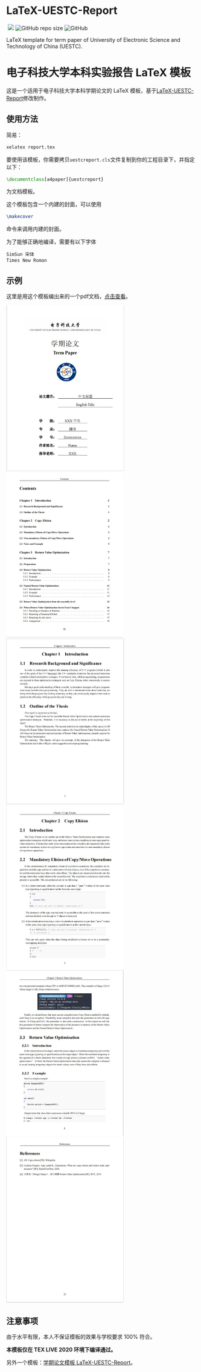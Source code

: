 # LaTeX-UESTC-Report

​	![](https://img.shields.io/badge/language-Tex-yellowgreen.svg)	![GitHub repo size](https://img.shields.io/github/repo-size/skykeyjoker/LaTex-UESTC-Report)	![GitHub](https://img.shields.io/github/license/skykeyjoker/LaTex-UESTC-Report)

LaTeX template for term paper of University of Electronic Science and Technology of China (UESTC).

# 电子科技大学本科实验报告 LaTeX 模板

这是一个适用于电子科技大学本科学期论文的 LaTeX 模板，基于[LaTeX-UESTC-Report](https://github.com/skykeyjoker/LaTeX-UESTC-Report)修改制作。

## 使用方法

简易：

```sh
xelatex report.tex
```

要使用该模板，你需要拷贝`uestcreport.cls`文件复制到你的工程目录下，并指定以下：

```tex
\documentclass[a4paper]{uestcreport}
```

为文档模板。

这个模板包含一个内建的封面，可以使用

```tex
\makecover
```

命令来调用内建的封面。

为了能够正确地编译，需要有以下字体

```
SimSun 宋体
Times New Roman
```



## 示例

这里是用这个模板编出来的一个pdf文档，[点击查看](report.pdf)。

<img src="screenshots/1.jpg" style="zoom:50%;" />

<img src="screenshots/2.jpg" style="zoom:50%;" />

<img src="screenshots/3.jpg" style="zoom:50%;" />

<img src="screenshots/4.jpg" style="zoom:50%;" />

<img src="screenshots/5.jpg" style="zoom:50%;" />

<img src="screenshots/6.jpg" style="zoom:50%;" />

## 注意事项

由于水平有限，本人不保证模板的效果与学校要求 100% 符合。

**本模板仅在 TEX LIVE 2020 环境下编译通过。**

另外一个模板：[学期论文模板 LaTeX-UESTC-Report](https://github.com/skykeyjoker/LaTeX-UESTC-Report)。

